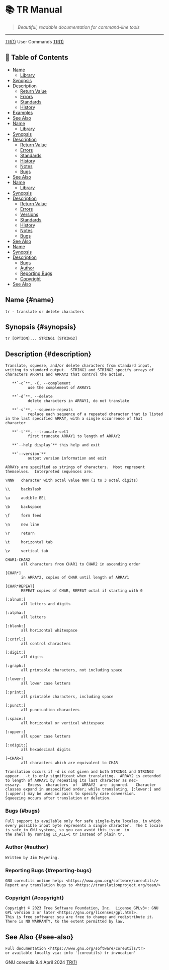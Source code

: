 # 📚 TR Manual

> *Beautiful, readable documentation for command-line tools*

---

[TR(1)](TR.html)                                                                                          User Commands                                                                                          [TR(1)](TR.html)


## 📑 Table of Contents

- [Name](#name)
  - [Library](#library)
- [Synopsis](#synopsis)
- [Description](#description)
  - [Return Value](#return-value)
  - [Errors](#errors)
  - [Standards](#standards)
  - [History](#history)
- [Examples](#examples)
- [See Also](#see-also)
- [Name](#name)
  - [Library](#library)
- [Synopsis](#synopsis)
- [Description](#description)
  - [Return Value](#return-value)
  - [Errors](#errors)
  - [Standards](#standards)
  - [History](#history)
  - [Notes](#notes)
  - [Bugs](#bugs)
- [See Also](#see-also)
- [Name](#name)
  - [Library](#library)
- [Synopsis](#synopsis)
- [Description](#description)
  - [Return Value](#return-value)
  - [Errors](#errors)
  - [Versions](#versions)
  - [Standards](#standards)
  - [History](#history)
  - [Notes](#notes)
  - [Bugs](#bugs)
- [See Also](#see-also)
- [Name](#name)
- [Synopsis](#synopsis)
- [Description](#description)
  - [Bugs](#bugs)
  - [Author](#author)
  - [Reporting Bugs](#reporting-bugs)
  - [Copyright](#copyright)
- [See Also](#see-also)


## Name {#name}

```
tr - translate or delete characters
```



## Synopsis {#synopsis}

```
tr [OPTION]... STRING1 [STRING2]
```



## Description {#description}

```
Translate, squeeze, and/or delete characters from standard input, writing to standard output.  STRING1 and STRING2 specify arrays of characters ARRAY1 and ARRAY2 that control the action.
```


       **`-c`**, -C, --complement
              use the complement of ARRAY1

       **`-d`**, --delete
              delete characters in ARRAY1, do not translate

       **`-s`**, --squeeze-repeats
              replace each sequence of a repeated character that is listed in the last specified ARRAY, with a single occurrence of that character

       **`-t`**, --truncate-set1
              first truncate ARRAY1 to length of ARRAY2

       **`--help display`** this help and exit

       **`--version`**
              output version information and exit

```
ARRAYs are specified as strings of characters.  Most represent themselves.  Interpreted sequences are:

\NNN   character with octal value NNN (1 to 3 octal digits)

\\     backslash

\a     audible BEL

\b     backspace

\f     form feed

\n     new line

\r     return

\t     horizontal tab

\v     vertical tab

CHAR1-CHAR2
       all characters from CHAR1 to CHAR2 in ascending order

[CHAR*]
       in ARRAY2, copies of CHAR until length of ARRAY1

[CHAR*REPEAT]
       REPEAT copies of CHAR, REPEAT octal if starting with 0

[:alnum:]
       all letters and digits

[:alpha:]
       all letters

[:blank:]
       all horizontal whitespace

[:cntrl:]
       all control characters

[:digit:]
       all digits

[:graph:]
       all printable characters, not including space

[:lower:]
       all lower case letters

[:print:]
       all printable characters, including space

[:punct:]
       all punctuation characters

[:space:]
       all horizontal or vertical whitespace

[:upper:]
       all upper case letters

[:xdigit:]
       all hexadecimal digits

[=CHAR=]
       all characters which are equivalent to CHAR

Translation occurs if -d is not given and both STRING1 and STRING2 appear.  -t is only significant when translating.  ARRAY2 is extended to length of ARRAY1 by repeating its last character as nec‐
essary.   Excess  characters  of  ARRAY2  are  ignored.   Character classes expand in unspecified order; while translating, [:lower:] and [:upper:] may be used in pairs to specify case conversion.
Squeezing occurs after translation or deletion.
```



### Bugs {#bugs}

```
Full support is available only for safe single-byte locales, in which every possible input byte represents a single character.  The C locale is safe in GNU systems, so you can avoid this issue  in
the shell by running LC_ALL=C tr instead of plain tr.
```



### Author {#author}

```
Written by Jim Meyering.
```



### Reporting Bugs {#reporting-bugs}

```
GNU coreutils online help: <https://www.gnu.org/software/coreutils/>
Report any translation bugs to <https://translationproject.org/team/>
```



### Copyright {#copyright}

```
Copyright © 2023 Free Software Foundation, Inc.  License GPLv3+: GNU GPL version 3 or later <https://gnu.org/licenses/gpl.html>.
This is free software: you are free to change and redistribute it.  There is NO WARRANTY, to the extent permitted by law.
```



## See Also {#see-also}

```
Full documentation <https://www.gnu.org/software/coreutils/tr>
or available locally via: info '(coreutils) tr invocation'
```


GNU coreutils 9.4                                                                                April 2024                                                                                           [TR(1)](TR.html)
